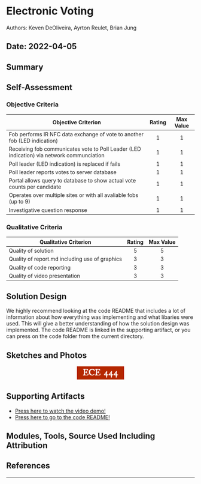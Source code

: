 # Electronic Voting
Authors: Keven DeOliveira, Ayrton Reulet, Brian Jung

Date: 2022-04-05
-----

## Summary


## Self-Assessment

### Objective Criteria

| Objective Criterion | Rating | Max Value  | 
|---------------------------------------------|:-----------:|:---------:|
| Fob performs IR NFC data exchange of vote to another fob (LED indication) | 1 | 1 | 
| Receiving fob communicates vote to Poll Leader (LED indication) via network communciation | 1 | 1 | 
| Poll leader (LED indication) is replaced if fails | 1 | 1 | 
| Poll leader reports votes to server database | 1 | 1 | 
| Portal allows query to database to show actual vote counts per candidate | 1 | 1 | 
| Operates over multiple sites or with all avaliable fobs (up to 9) | 1 | 1 | 
| Investigative question response | 1 | 1 | 


### Qualitative Criteria

| Qualitative Criterion | Rating | Max Value  | 
|---------------------------------------------|:-----------:|:---------:|
| Quality of solution | 5 |  5     | 
| Quality of report.md including use of graphics | 3 |  3     | 
| Quality of code reporting | 3 |  3     | 
| Quality of video presentation | 3 |  3     | 


## Solution Design

We highly recommend looking at the code README that includes a lot of information about how everything was implementing and what libaries were used. This will give a better understanding of how the solution design was implemented. The code README is linked in the supporting artifact, or you can press on the code folder from the current directory.

## Sketches and Photos
<center><img src="./images/ece444.png" width="25%" /></center>  
<center> </center>


## Supporting Artifacts
- [Press here to watch the video demo!](https://drive.google.com/file/d/1_ilZExYNMJ1wD292D40Bi5A-SnDH0FJf/view)
- [Press here to go to the code README!](https://github.com/BU-EC444/Team13-DeOliveira-Jung-Reulet/blob/master/quest-4/code/README.md)


## Modules, Tools, Source Used Including Attribution

## References

-----

